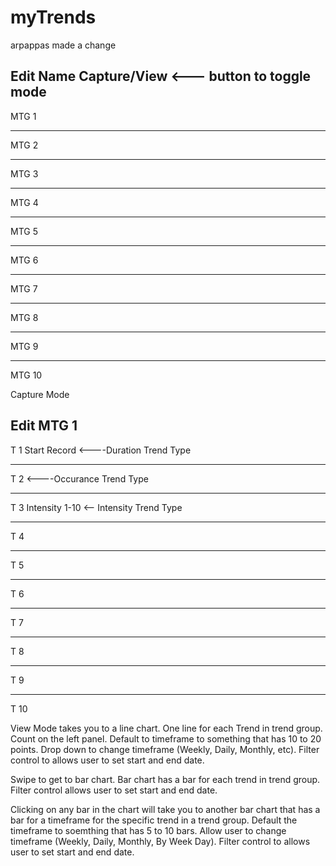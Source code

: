 myTrends
========
arpappas made a change

Edit        Name        Capture/View  <--- button to toggle mode
------------------------------------
MTG 1
____________________________________
MTG 2
____________________________________
MTG 3
____________________________________
MTG 4
____________________________________
MTG 5
____________________________________
MTG 6
____________________________________
MTG 7
____________________________________
MTG 8
____________________________________
MTG 9
____________________________________
MTG 10

Capture Mode

Edit        MTG 1       
------------------------------------
T 1               Start   Record    <----Duration Trend Type
____________________________________
T 2                                 <----Occurance Trend Type 
____________________________________
T 3               Intensity   1-10  <-- Intensity Trend Type
____________________________________
T 4
____________________________________
T 5
____________________________________
T 6
____________________________________
T 7
____________________________________
T 8
____________________________________
T 9
____________________________________
T 10




View Mode takes you to a line chart. One line for each Trend in trend group. Count on the left panel. 
Default to timeframe to something that has 10 to 20 points. Drop down to change timeframe 
(Weekly, Daily, Monthly, etc). Filter control to allows user to set start and end date. 

Swipe to get to bar chart. Bar chart has a bar for each trend in trend group. Filter control allows user 
to set start and end date. 

Clicking on any bar in the chart will take you to another bar chart that has a bar for a timeframe for the
specific trend in a trend group. Default the timeframe to soemthing that has 5 to 10 bars. Allow user to 
change timeframe (Weekly, Daily, Monthly, By Week Day). Filter control to allows user to set start and 
end date. 




